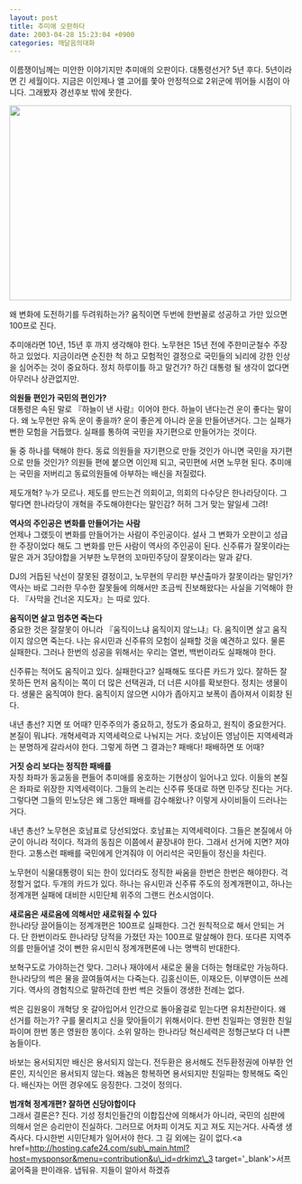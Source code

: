 ```yaml
---
layout: post
title: 추미애 오판하다
date: 2003-04-28 15:23:04 +0900
categories: 깨달음의대화
---
```

이름쟁이님께는 미안한 이야기지만 추미애의 오판이다. 대통령선거? 5년 후다. 5년이라면 긴 세월이다. 지금은 이인제나 앨 고어를 쫓아 안정적으로 2위군에 뛰어들 시점이 아니다. 그래봤자 경선후보 밖에 못한다. 

<img src="http://drkimz.com/technote/board/private/upimg/1051510007.JPG" width="500" height="345" border="0" />

왜 변화에 도전하기를 두려워하는가? 움직이면 두번에 한번꼴로 성공하고 가만 있으면 100프로 진다. 

추미애라면 10년, 15년 후 까지 생각해야 한다. 노무현은 15년 전에 주한미군철수 주장하고 있었다. 지금이라면 순진한 척 하고 모험적인 결정으로 국민들의 뇌리에 강한 인상을 심어주는 것이 중요하다. 정치 하루이틀 하고 말건가? 하긴 대통령 될 생각이 없다면 아무러나 상관없지만. 

**의원들 편인가 국민의 편인가?**  
대통령은 속된 말로 『하늘이 낸 사람』이어야 한다. 하늘이 낸다는건 운이 좋다는 말이다. 왜 노무현만 유독 운이 좋을까? 운이 좋은게 아니라 운을 만들어낸거다. 그는 실패가 뻔한 모험을 거듭했다. 실패를 통하여 국민을 자기편으로 만들어가는 것이다.

둘 중 하나를 택해야 한다. 동료 의원들을 자기편으로 만들 것인가 아니면 국민을 자기편으로 만들 것인가? 의원들 편에 붙으면 이인제 되고, 국민편에 서면 노무현 된다. 추미애는 국민을 저버리고 동료의원들에 아부하는 배신을 저질렀다. 

제도개혁? 누가 모르나. 제도를 만드는건 의회이고, 의회의 다수당은 한나라당이다. 그렇다면 한나라당이 개혁을 주도해야한다는 말인감? 허허 그거 맞는 말일세 그려! 

**역사의 주인공은 변화를 만들어가는 사람**  
언제나 그랬듯이 변화를 만들어가는 사람이 주인공이다. 설사 그 변화가 오판이고 성급한 주장이었다 해도 그 변화를 만든 사람이 역사의 주인공이 된다. 신주류가 잘못이라는 말은 과거 3당야합을 거부한 노무현의 꼬마민주당이 잘못이라는 말과 같다. 

DJ의 거듭된 낙선이 잘못된 결정이고, 노무현의 무리한 부산출마가 잘못이라는 말인가? 역사는 바로 그러한 무수한 잘못들에 의해서만 조금씩 진보해왔다는 사실을 기억해야 한다. 『사막을 건너온 지도자』는 따로 있다. 

**움직이면 살고 멈추면 죽는다**  
중요한 것은 잘잘못이 아니라 『움직이느냐 움직이지 않느냐』다. 움직이면 살고 움직이지 않으면 죽는다. 나는 유시민과 신주류의 모험이 실패할 것을 예견하고 있다. 물론 실패한다. 그러나 한번의 성공을 위해서는 우리는 열번, 백번이라도 실패해야 한다.

신주류는 적어도 움직이고 있다. 실패한다고? 실패해도 또다른 카드가 있다. 잘하든 잘못하든 먼저 움직이는 쪽이 더 많은 선택권과, 더 너른 시야를 확보한다. 정치는 생물이다. 생물은 움직여야 한다. 움직이지 않으면 시야가 좁아지고 보폭이 좁아져서 이회창 된다. 

내년 총선? 지면 또 어때? 민주주의가 중요하고, 정도가 중요하고, 원칙이 중요한거다. 본질이 뭐냐다. 개혁세력과 지역세력으로 나눠지는 거다. 호남이든 영남이든 지역세력과는 분명하게 갈라서야 한다. 그렇게 하면 그 결과는? 패배다! 패배하면 또 어때? 

**거짓 승리 보다는 정직한 패배를**   
자칭 좌파가 동교동을 편들어 추미애를 옹호하는 기현상이 일어나고 있다. 이들의 본질은 좌파로 위장한 지역세력이다. 그들의 논리는 신주류 뜻대로 하면 민주당 진다는 거다. 그렇다면 그들의 민노당은 왜 그동안 패배를 감수해왔나? 이렇게 사이비들이 드러나는 거다. 

내년 총선? 노무현은 호남표로 당선되었다. 호남표는 지역세력이다. 그들은 본질에서 아군이 아니라 적이다. 적과의 동침은 이쯤에서 끝장내야 한다. 그래서 선거에 지면? 져야한다. 고통스런 패배를 국민에게 안겨줘야 이 어리석은 국민들이 정신을 차린다. 

노무현이 식물대통령이 되는 한이 있더라도 정직한 싸움을 한번은 한번은 해야한다. 걱정할거 없다. 두개의 카드가 있다. 하나는 유시민과 신주류 주도의 정계개편이고, 하나는 정계개편 실패에 대비한 시민단체 위주의 그랜드 컨소시엄이다. 

**새로움은 새로움에 의해서만 새로워질 수 있다**  
한나라당 끌어들이는 정계개편은 100프로 실패한다. 그건 원칙적으로 해서 안되는 거다. 단 한번이라도 한나라당 당적을 가졌던 자는 100프로 말살해야 한다. 또다른 지역주의를 만들어낼 것이 뻔한 유시민식 정계개편론에 나는 명백히 반대한다. 

보혁구도로 가야하는건 맞다. 그러나 재야에서 새로운 물을 더하는 형태로만 가능하다. 한나라당의 썩은 물을 끌여들여서는 다죽는다. 김홍신이든, 이재오든, 이부영이든 쓰레기다. 역사의 경험칙으로 말하건데 한번 썩은 것들이 갱생한 전례는 없다. 

썩은 김원웅이 개혁당 옷 갈아입어서 인간으로 돌아올걸로 믿는다면 유치찬란이다. 왜 선거를 하는가? 구를 물리치고 신을 맞아들이기 위해서이다. 한번 친일파는 영원한 친일파이며 한번 똥은 영원한 똥이다. 소위 말하는 한나라당 혁신세력은 정형근보다 더 나쁜 놈들이다. 

바보는 용서되지만 배신은 용서되지 않는다. 전두환은 용서해도 전두환정권에 아부한 언론인, 지식인은 용서되지 않는다. 왜놈은 항복하면 용서되지만 친일파는 항복해도 죽인다. 배신자는 어떤 경우에도 응징한다. 그것이 정의다. 

**범개혁 정계개편? 잘하면 신당야합이다**  
그래서 결론은? 진다. 기성 정치인들간의 이합집산에 의해서가 아니라, 국민의 심판에 의해서 얻은 승리만이 진실하다. 그러므로 어차피 이겨도 지고 져도 지는거다. 사즉생 생즉사다. 다시한번 시민단체가 일어서야 한다. 그 길 외에는 길이 없다.<a href=http://hosting.cafe24.com/sub\_main.html?host=mysponsor&menu=contribution&u\_id=drkimz\_3 target='\_blank'>서프 굶어죽을 판이래유. 냅둬유. 지들이 알아서 하겠쥬</a>